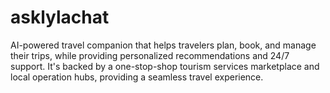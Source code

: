 # asklylachat
AI-powered travel companion that helps travelers plan, book, and manage their trips, while providing personalized recommendations and 24/7 support. It's backed by a one-stop-shop tourism services marketplace and local operation hubs, providing a seamless travel experience.
